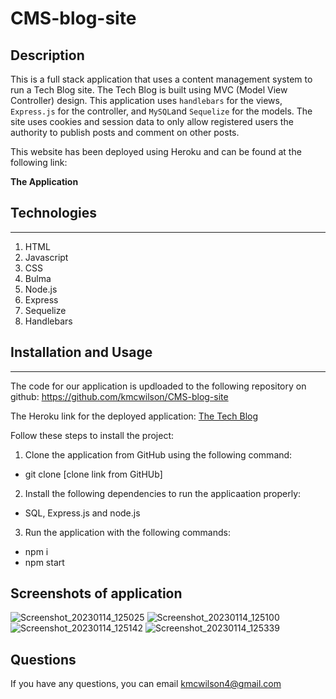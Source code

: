 # CMS-blog-site

## Description

This is a full stack application that uses a content management system to run a Tech Blog site. The Tech Blog is built using MVC (Model View Controller) design. This application uses `handlebars` for the views, `Express.js` for the controller, and `MySQL`and `Sequelize` for the models. The site uses cookies and session data to only allow registered users the authority to publish posts and comment on other posts. 

This website has been deployed using Heroku and can be found at the following link:

**The Application**
## Technologies
---
1. HTML
2. Javascript
3. CSS
4. Bulma
5. Node.js
6. Express
7. Sequelize
8. Handlebars

## Installation and Usage
---
The code for our application is updloaded to the following repository on github: https://github.com/kmcwilson/CMS-blog-site

The Heroku link for the deployed application: [The Tech Blog](https://pacific-forest-66625.herokuapp.com/)

Follow these steps to install the project:
1. Clone the application from GitHub using the following command:
* git clone [clone link from GitHUb]

2. Install the following dependencies to run the applicaation properly:
* SQL, Express.js and node.js

3. Run the application with the following commands:
* npm i
* npm start

## Screenshots of application

![Screenshot_20230114_125025](https://user-images.githubusercontent.com/110554091/212488441-b54c2549-4a71-49e4-8f56-63b06e0a7320.png)
![Screenshot_20230114_125100](https://user-images.githubusercontent.com/110554091/212488596-aa25c136-44d2-4748-b9e3-352551a26167.png)
![Screenshot_20230114_125142](https://user-images.githubusercontent.com/110554091/212488475-df1db0ce-c722-47f4-9343-cf133c60fa4a.png)
![Screenshot_20230114_125339](https://user-images.githubusercontent.com/110554091/212488477-00da90a2-bae6-4e2a-8600-9ad01539cf79.png)

## Questions
If you have any questions, you can email [kmcwilson4@gmail.com](mailto:kmcwilson4@gmail.com)

